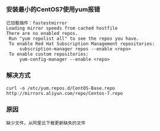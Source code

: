 ### 安装最小的CentOS7使用yum报错



```shell
已加载插件：fastestmirror
Loading mirror speeds from cached hostfile
There are no enabled repos.
 Run "yum repolist all" to see the repos you have.
 To enable Red Hat Subscription Management repositories:
     subscription-manager repos --enable <repo>
 To enable custom repositories:
     yum-config-manager --enable <repo>

```

### 解决方式

```shell
curl -o /etc/yum.repos.d/CentOS-Base.repo http://mirrors.aliyun.com/repo/Centos-7.repo
```

### 原因

```text
缺少文件，从阿里云下载更新缺失的文件
```

